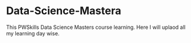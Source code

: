 # Data-Science-Mastera
This PWSkills Data Science Masters course learning. Here I will uplaod all my learning day wise. 
